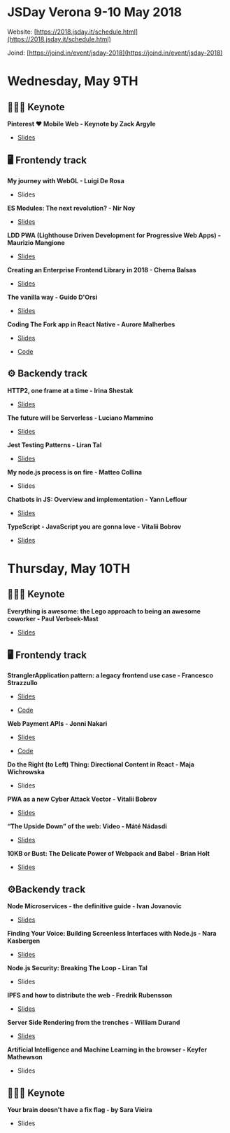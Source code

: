 # JSDay Verona 9-10 May 2018

Website: [https://2018.jsday.it/schedule.html](https://2018.jsday.it/schedule.html)

Joind: [https://joind.in/event/jsday-2018](https://joind.in/event/jsday-2018)

# Wednesday, May 9TH

## 👨🏼‍💻 Keynote

**Pinterest ❤️ Mobile Web -  Keynote by Zack Argyle**

+ [Slides](slides/Pinterest__️Mobile_Web__jsdays.pdf)

## 🖥 Frontendy track
	
**My journey with WebGL  - Luigi De Rosa**

+ Slides 

**ES Modules: The next revolution? - Nir Noy**

+ [Slides](https://docs.google.com/presentation/d/e/2PACX-1vT_y9QGJ47-TwerPWSCy0X6BLz6Kw7MxydfgnxbtNYaPv0BTebsIKxv1qVO-AzDhqBd4iWKRZzvz05r/pub?start=false&loop=false&delayms=3000&slide=id.gc6fa3c898_0_0)

**LDD PWA (Lighthouse Driven Development for Progressive Web Apps) - Maurizio Mangione**

+ [Slides](https://docs.google.com/presentation/d/e/2PACX-1vQ5-QXHRYeojLMg5rQMgriK_DGmeYaby6IpdVYRUEa6xRoSKGjikHJnrXM8nrjRI7J8lvzB3MJ_VTIc/pub?start=false&loop=false&delayms=3000&slide=id.g399f7bc995_0_12)

**Creating an Enterprise Frontend Library in 2018 - Chema Balsas**

+ [Slides](CreatinganEnterpriseFrontendLibraryin2018.pdf)

**The vanilla way - Guido D'Orsi**

+ [Slides](https://gdorsi.github.io/vanilla-way/packages/slides/)

**Coding The Fork app in React Native - Aurore Malherbes**

+ [Slides](https://slides.com/auroremalherbes/jsdayit#/)

+ [Code](https://github.com/AuroreM/verona-live)

## ⚙️ Backendy track

**HTTP2, one frame at a time - Irina Shestak**

+ [Slides](slides/http2.pdf)

**The future will be Serverless - Luciano Mammino**

+ [Slides](http://slides.com/lucianomammino/the-future-will-be-serverless-jsday#/)

**Jest Testing Patterns - Liran Tal**

+ [Slides](https://slides.com/lirantal/jest-testing-patterns#/19)

**My node.js process is on fire - Matteo Collina**

+ Slides

**Chatbots in JS: Overview and implementation - Yann Leflour**

+ [Slides](http://slides.com/yleflour/chatbots-in-js#/)

**TypeScript - JavaScript you are gonna love - Vitalii Bobrov**

+ [Slides](slides/ts-js-you-gonna-love.pdf)

# Thursday, May 10TH

## 👨🏼‍💻 Keynote

**Everything is awesome: the Lego approach to being an awesome coworker - Paul Verbeek-Mast**

+ [Slides](slides/Everything_is_awesome.pdf)

## 🖥 Frontendy track

**StranglerApplication pattern: a legacy frontend use case - Francesco Strazzullo**

+ [Slides](slides/Web_Payment_APIs_Presentation_Jonni_Nakari.pdf)

+ [Code](https://github.com/Wnt/PaymentRequestDemo)

**Web Payment APIs - Jonni Nakari**

+ [Slides](https://slides.com/francescostrazzullo/stranglerapplication-pattern#/)

+ [Code](https://github.com/francesco-strazzullo/angular-webpack-strangler)

**Do the Right (to Left) Thing: Directional Content in React - Maja Wichrowska**

+ Slides

**PWA as a new Cyber Attack Vector - Vitalii Bobrov**

+ [Slides](https://speakerdeck.com/bobrov1989/pwa-as-a-new-cyber-attack-vector)

**“The Upside Down” of the web: Video - Máté Nádasdi**

+ [Slides](slides/TheUpsideDown-Video.pdf)

**10KB or Bust: The Delicate Power of Webpack and Babel - Brian Holt**

+ [Slides](slides/BiranHolt10kbOrBust.pdf)

## ⚙️Backendy track

**Node Microservices - the definitive guide - Ivan Jovanovic**

+ [Slides](slides/Node_Microservices_-_The_Definitive_Guide.pdf)

**Finding Your Voice: Building Screenless Interfaces with Node.js - Nara Kasbergen**

+ [Slides](slides/Finding_Your_Voice__Building_Screenless_Interfaces_with_Node.js.pdf)

**Node.js Security: Breaking The Loop - Liran Tal**

+ Slides

**IPFS and how to distribute the web - Fredrik Rubensson**

+ [Slides](slides/IPFS.pdf)

**Server Side Rendering from the trenches - William Durand**

+ [Slides](slides/ServerSideRendering.pdf)

**Artificial Intelligence and Machine Learning in the browser - Keyfer Mathewson**

+ Slides

## 👩🏻‍💻 Keynote

**Your brain doesn't have a fix flag - by Sara Vieira**

+ Slides


	





